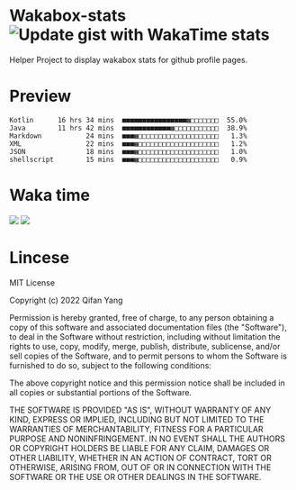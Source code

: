  # Wakabox-stats ![Update gist with WakaTime stats](https://github.com/underwindfall/wakabox-stats/workflows/Update%20gist%20with%20WakaTime%20stats/badge.svg)

  Helper Project to display wakabox stats for github profile pages. 
 # Preview 
  
  ```  
 Kotlin      16 hrs 34 mins  ■■■■■■■■■■■■■■■■▦□□□□□□□  55.0%
Java        11 hrs 42 mins  ■■■■■■■■■■■■▦□□□□□□□□□□□  38.9%
Markdown           24 mins  ■■■▦□□□□□□□□□□□□□□□□□□□□   1.3%
XML                22 mins  ■■■▦□□□□□□□□□□□□□□□□□□□□   1.2%
JSON               18 mins  ■■■▦□□□□□□□□□□□□□□□□□□□□   1.0%
shellscript        15 mins  ■■■▦□□□□□□□□□□□□□□□□□□□□   0.9% 
 ``` 
  
 
 
  
  # Waka time 

  ![](https://wakatime.com/share/@underwindfall/04fb31b6-0c1f-434d-b3a5-ac5e62f5364c.svg)
  ![](https://wakatime.com/share/@underwindfall/3d98f640-5c0f-4faf-b8df-1c48dec045b2.svg)
  
  # Lincese 

  MIT License

  Copyright (c) 2022 Qifan Yang
  
  Permission is hereby granted, free of charge, to any person obtaining a copy
  of this software and associated documentation files (the "Software"), to deal
  in the Software without restriction, including without limitation the rights
  to use, copy, modify, merge, publish, distribute, sublicense, and/or sell
  copies of the Software, and to permit persons to whom the Software is
  furnished to do so, subject to the following conditions:
  
  The above copyright notice and this permission notice shall be included in all
  copies or substantial portions of the Software.
  
  THE SOFTWARE IS PROVIDED "AS IS", WITHOUT WARRANTY OF ANY KIND, EXPRESS OR
  IMPLIED, INCLUDING BUT NOT LIMITED TO THE WARRANTIES OF MERCHANTABILITY,
  FITNESS FOR A PARTICULAR PURPOSE AND NONINFRINGEMENT. IN NO EVENT SHALL THE
  AUTHORS OR COPYRIGHT HOLDERS BE LIABLE FOR ANY CLAIM, DAMAGES OR OTHER
  LIABILITY, WHETHER IN AN ACTION OF CONTRACT, TORT OR OTHERWISE, ARISING FROM,
  OUT OF OR IN CONNECTION WITH THE SOFTWARE OR THE USE OR OTHER DEALINGS IN THE
  SOFTWARE.
